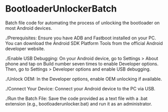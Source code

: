 # BootloaderUnlockerBatch
Batch file code for automating the process of unlocking the bootloader on most Android devices.

./Prerequisites: Ensure you have ADB and Fastboot installed on your PC. You can download the Android SDK Platform Tools from the official Android developer website.

./Enable USB Debugging: On your Android device, go to Settings > About phone and tap on Build number seven times to enable Developer options. Then, go to Settings > Developer options and enable USB debugging.

./Unlock OEM: In the Developer options, enable OEM unlocking if available.

./Connect Your Device: Connect your Android device to the PC via USB.

./Run the Batch File: Save the code provided as a text file with a .bat extension (e.g., bootloaderunlocker.bat) and run it as an administrator.
